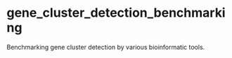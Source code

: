 # gene_cluster_detection_benchmarking
Benchmarking gene cluster detection by various bioinformatic tools.

